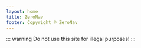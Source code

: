 ```yaml
---
layout: home
title: ZeroNav
footer: Copyright © ZeroNav
---
```


::: warning
Do not use this site for illegal purposes!
:::